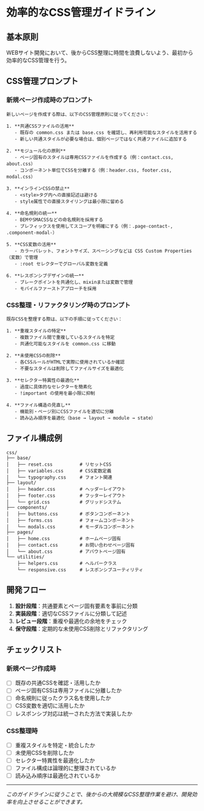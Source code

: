 # 効率的なCSS管理ガイドライン

## 基本原則
WEBサイト開発において、後からCSS整理に時間を浪費しないよう、最初から効率的なCSS管理を行う。

## CSS管理プロンプト

### 新規ページ作成時のプロンプト
```
新しいページを作成する際は、以下のCSS管理原則に従ってください：

1. **共通CSSファイルの活用**
   - 既存の common.css または base.css を確認し、再利用可能なスタイルを活用する
   - 新しい共通スタイルが必要な場合は、個別ページではなく共通ファイルに追加する

2. **モジュール化の原則**
   - ページ固有のスタイルは専用CSSファイルを作成する（例：contact.css, about.css）
   - コンポーネント単位でCSSを分離する（例：header.css, footer.css, modal.css）

3. **インラインCSSの禁止**
   - <style>タグ内への直接記述は避ける
   - style属性での直接スタイリングは最小限に留める

4. **命名規則の統一**
   - BEMやSMACSSなどの命名規則を採用する
   - プレフィックスを使用してスコープを明確にする（例：.page-contact-, .component-modal-）

5. **CSS変数の活用**
   - カラーパレット、フォントサイズ、スペーシングなどは CSS Custom Properties（変数）で管理
   - :root セレクターでグローバル変数を定義

6. **レスポンシブデザインの統一**
   - ブレークポイントを共通化し、mixinまたは変数で管理
   - モバイルファーストアプローチを採用
```

### CSS整理・リファクタリング時のプロンプト
```
既存CSSを整理する際は、以下の手順に従ってください：

1. **重複スタイルの特定**
   - 複数ファイル間で重複しているスタイルを特定
   - 共通化可能なスタイルを common.css に移動

2. **未使用CSSの削除**
   - 各CSSルールがHTMLで実際に使用されているか確認
   - 不要なスタイルは削除してファイルサイズを最適化

3. **セレクター特異性の最適化**
   - 過度に具体的なセレクターを簡素化
   - !important の使用を最小限に抑制

4. **ファイル構造の見直し**
   - 機能別・ページ別にCSSファイルを適切に分離
   - 読み込み順序を最適化（base → layout → module → state）
```

## ファイル構成例

```
css/
├── base/
│   ├── reset.css          # リセットCSS
│   ├── variables.css      # CSS変数定義
│   └── typography.css     # フォント関連
├── layout/
│   ├── header.css         # ヘッダーレイアウト
│   ├── footer.css         # フッターレイアウト
│   └── grid.css           # グリッドシステム
├── components/
│   ├── buttons.css        # ボタンコンポーネント
│   ├── forms.css          # フォームコンポーネント
│   └── modals.css         # モーダルコンポーネント
├── pages/
│   ├── home.css           # ホームページ固有
│   ├── contact.css        # お問い合わせページ固有
│   └── about.css          # アバウトページ固有
└── utilities/
    ├── helpers.css        # ヘルパークラス
    └── responsive.css     # レスポンシブユーティリティ
```

## 開発フロー

1. **設計段階**：共通要素とページ固有要素を事前に分類
2. **実装段階**：適切なCSSファイルに分類して記述
3. **レビュー段階**：重複や最適化の余地をチェック
4. **保守段階**：定期的な未使用CSS削除とリファクタリング

## チェックリスト

### 新規ページ作成時
- [ ] 既存の共通CSSを確認・活用したか
- [ ] ページ固有CSSは専用ファイルに分離したか
- [ ] 命名規則に従ったクラス名を使用したか
- [ ] CSS変数を適切に活用したか
- [ ] レスポンシブ対応は統一された方法で実装したか

### CSS整理時
- [ ] 重複スタイルを特定・統合したか
- [ ] 未使用CSSを削除したか
- [ ] セレクター特異性を最適化したか
- [ ] ファイル構成は論理的に整理されているか
- [ ] 読み込み順序は最適化されているか

---

*このガイドラインに従うことで、後からの大規模なCSS整理作業を避け、開発効率を向上させることができます。*